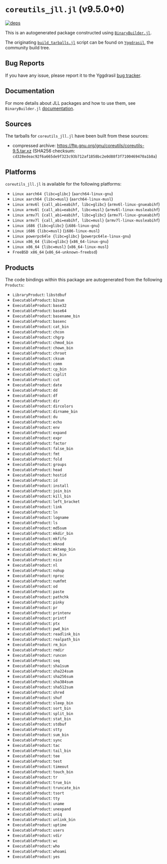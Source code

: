 # `coreutils_jll.jl` (v9.5.0+0)

[![deps](https://juliahub.com/docs/coreutils_jll/deps.svg)](https://juliahub.com/ui/Packages/coreutils_jll/WvjM8?page=2)

This is an autogenerated package constructed using [`BinaryBuilder.jl`](https://github.com/JuliaPackaging/BinaryBuilder.jl).

The originating [`build_tarballs.jl`](https://github.com/JuliaPackaging/Yggdrasil/blob/516302b297094c419cf5c2252a227f1897acb62a/C/coreutils/build_tarballs.jl) script can be found on [`Yggdrasil`](https://github.com/JuliaPackaging/Yggdrasil/), the community build tree.

## Bug Reports

If you have any issue, please report it to the Yggdrasil [bug tracker](https://github.com/JuliaPackaging/Yggdrasil/issues).

## Documentation

For more details about JLL packages and how to use them, see `BinaryBuilder.jl` [documentation](https://docs.binarybuilder.org/stable/jll/).

## Sources

The tarballs for `coreutils_jll.jl` have been built from these sources:

* compressed archive: https://ftp.gnu.org/gnu/coreutils/coreutils-9.5.tar.xz (SHA256 checksum: `cd328edeac92f6a665de9f323c93b712af1858bc2e0d88f3f7100469470a1b8a`)

## Platforms

`coreutils_jll.jl` is available for the following platforms:

* `Linux aarch64 {libc=glibc}` (`aarch64-linux-gnu`)
* `Linux aarch64 {libc=musl}` (`aarch64-linux-musl`)
* `Linux armv6l {call_abi=eabihf, libc=glibc}` (`armv6l-linux-gnueabihf`)
* `Linux armv6l {call_abi=eabihf, libc=musl}` (`armv6l-linux-musleabihf`)
* `Linux armv7l {call_abi=eabihf, libc=glibc}` (`armv7l-linux-gnueabihf`)
* `Linux armv7l {call_abi=eabihf, libc=musl}` (`armv7l-linux-musleabihf`)
* `Linux i686 {libc=glibc}` (`i686-linux-gnu`)
* `Linux i686 {libc=musl}` (`i686-linux-musl`)
* `Linux powerpc64le {libc=glibc}` (`powerpc64le-linux-gnu`)
* `Linux x86_64 {libc=glibc}` (`x86_64-linux-gnu`)
* `Linux x86_64 {libc=musl}` (`x86_64-linux-musl`)
* `FreeBSD x86_64` (`x86_64-unknown-freebsd`)

## Products

The code bindings within this package are autogenerated from the following `Products`:

* `LibraryProduct`: `libstdbuf`
* `ExecutableProduct`: `b2sum`
* `ExecutableProduct`: `base32`
* `ExecutableProduct`: `base64`
* `ExecutableProduct`: `basename_bin`
* `ExecutableProduct`: `basenc`
* `ExecutableProduct`: `cat_bin`
* `ExecutableProduct`: `chcon`
* `ExecutableProduct`: `chgrp`
* `ExecutableProduct`: `chmod_bin`
* `ExecutableProduct`: `chown_bin`
* `ExecutableProduct`: `chroot`
* `ExecutableProduct`: `cksum`
* `ExecutableProduct`: `comm`
* `ExecutableProduct`: `cp_bin`
* `ExecutableProduct`: `csplit`
* `ExecutableProduct`: `cut`
* `ExecutableProduct`: `date`
* `ExecutableProduct`: `dd`
* `ExecutableProduct`: `df`
* `ExecutableProduct`: `dir`
* `ExecutableProduct`: `dircolors`
* `ExecutableProduct`: `dirname_bin`
* `ExecutableProduct`: `du`
* `ExecutableProduct`: `echo`
* `ExecutableProduct`: `env`
* `ExecutableProduct`: `expand`
* `ExecutableProduct`: `expr`
* `ExecutableProduct`: `factor`
* `ExecutableProduct`: `false_bin`
* `ExecutableProduct`: `fmt`
* `ExecutableProduct`: `fold`
* `ExecutableProduct`: `groups`
* `ExecutableProduct`: `head`
* `ExecutableProduct`: `hostid`
* `ExecutableProduct`: `id`
* `ExecutableProduct`: `install`
* `ExecutableProduct`: `join_bin`
* `ExecutableProduct`: `kill_bin`
* `ExecutableProduct`: `left_bracket`
* `ExecutableProduct`: `link`
* `ExecutableProduct`: `ln`
* `ExecutableProduct`: `logname`
* `ExecutableProduct`: `ls`
* `ExecutableProduct`: `md5sum`
* `ExecutableProduct`: `mkdir_bin`
* `ExecutableProduct`: `mkfifo`
* `ExecutableProduct`: `mknod`
* `ExecutableProduct`: `mktemp_bin`
* `ExecutableProduct`: `mv_bin`
* `ExecutableProduct`: `nice`
* `ExecutableProduct`: `nl`
* `ExecutableProduct`: `nohup`
* `ExecutableProduct`: `nproc`
* `ExecutableProduct`: `numfmt`
* `ExecutableProduct`: `od`
* `ExecutableProduct`: `paste`
* `ExecutableProduct`: `pathchk`
* `ExecutableProduct`: `pinky`
* `ExecutableProduct`: `pr`
* `ExecutableProduct`: `printenv`
* `ExecutableProduct`: `printf`
* `ExecutableProduct`: `ptx`
* `ExecutableProduct`: `pwd_bin`
* `ExecutableProduct`: `readlink_bin`
* `ExecutableProduct`: `realpath_bin`
* `ExecutableProduct`: `rm_bin`
* `ExecutableProduct`: `rmdir`
* `ExecutableProduct`: `runcon`
* `ExecutableProduct`: `seq`
* `ExecutableProduct`: `sha1sum`
* `ExecutableProduct`: `sha224sum`
* `ExecutableProduct`: `sha256sum`
* `ExecutableProduct`: `sha384sum`
* `ExecutableProduct`: `sha512sum`
* `ExecutableProduct`: `shred`
* `ExecutableProduct`: `shuf`
* `ExecutableProduct`: `sleep_bin`
* `ExecutableProduct`: `sort_bin`
* `ExecutableProduct`: `split_bin`
* `ExecutableProduct`: `stat_bin`
* `ExecutableProduct`: `stdbuf`
* `ExecutableProduct`: `stty`
* `ExecutableProduct`: `sum_bin`
* `ExecutableProduct`: `sync`
* `ExecutableProduct`: `tac`
* `ExecutableProduct`: `tail_bin`
* `ExecutableProduct`: `tee`
* `ExecutableProduct`: `test`
* `ExecutableProduct`: `timeout`
* `ExecutableProduct`: `touch_bin`
* `ExecutableProduct`: `tr`
* `ExecutableProduct`: `true_bin`
* `ExecutableProduct`: `truncate_bin`
* `ExecutableProduct`: `tsort`
* `ExecutableProduct`: `tty`
* `ExecutableProduct`: `uname`
* `ExecutableProduct`: `unexpand`
* `ExecutableProduct`: `uniq`
* `ExecutableProduct`: `unlink_bin`
* `ExecutableProduct`: `uptime`
* `ExecutableProduct`: `users`
* `ExecutableProduct`: `vdir`
* `ExecutableProduct`: `wc`
* `ExecutableProduct`: `who`
* `ExecutableProduct`: `whoami`
* `ExecutableProduct`: `yes`
